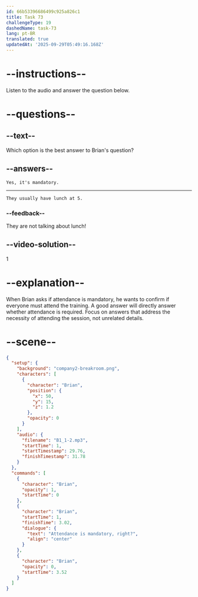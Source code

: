 ```yaml
---
id: 66b53396686499c925a826c1
title: Task 73
challengeType: 19
dashedName: task-73
lang: pt-BR
translated: true
updatedAt: '2025-09-29T05:49:16.168Z'
---
```


<!--
AUDIO REFERENCE:
Brian: Attendance is mandatory, right?
-->

<!-- SPEAKING -->

# --instructions--

Listen to the audio and answer the question below.

# --questions--

## --text--

Which option is the best answer to Brian's question?

## --answers--

`Yes, it's mandatory.`

---

`They usually have lunch at 5.`

### --feedback--

They are not talking about lunch!

## --video-solution--

1

# --explanation--

When Brian asks if attendance is mandatory, he wants to confirm if everyone must attend the training. A good answer will directly answer whether attendance is required. Focus on answers that address the necessity of attending the session, not unrelated details.

# --scene--

```json
{
  "setup": {
    "background": "company2-breakroom.png",
    "characters": [
      {
        "character": "Brian",
        "position": {
          "x": 50,
          "y": 15,
          "z": 1.2
        },
        "opacity": 0
      }
    ],
    "audio": {
      "filename": "B1_1-2.mp3",
      "startTime": 1,
      "startTimestamp": 29.76,
      "finishTimestamp": 31.78
    }
  },
  "commands": [
    {
      "character": "Brian",
      "opacity": 1,
      "startTime": 0
    },
    {
      "character": "Brian",
      "startTime": 1,
      "finishTime": 3.02,
      "dialogue": {
        "text": "Attendance is mandatory, right?",
        "align": "center"
      }
    },
    {
      "character": "Brian",
      "opacity": 0,
      "startTime": 3.52
    }
  ]
}
```
